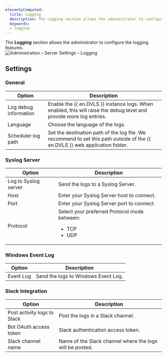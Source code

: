 ```yaml
---
eleventyComputed:
  title: Logging
  description: The Logging section allows the administrator to configure the logging features.
  keywords:
  - logging
---
```

The ***Logging*** section allows the administrator to configure the logging features.  
![Administration – Server Settings – Logging](https://webdevolutions.azureedge.net/docs/en/server/ServerOp8040.png)

## Settings

### General
| Option                | Description                                                                                                         |
|-----------------------|---------------------------------------------------------------------------------------------------------------------|
| Log debug information | Enable the {{ en.DVLS }} instance logs. When enabled, this will raise the debug level and provide more log entries. |
| Language              | Choose the language of the logs.                                                                                    |
| Scheduler log path    | Set the destination path of the log file. We recommend to set this path outside of the {{ en.DVLS }} web application folder. |

### Syslog Server
| Option               | Description                                                                    |
|----------------------|--------------------------------------------------------------------------------|
| Log to Syslog server | Send the logs to a Syslog Server.                                              |
| Host                 | Enter your Syslog Server host to connect.                                      |
| Port                 | Enter your Syslog Server port to connect.                                      |
| Protocol             | Select your preferred Protocol mode between: <ul><li>TCP</li><li>UDP</li></ul> |


### Windows Event Log
| Option    | Description                         |
|-----------|-------------------------------------|
| Event Log | Send the logs to Windows Event Log. |

### Slack Integration
| Option                      | Description                                              |
|-----------------------------|----------------------------------------------------------|
| Post activity logs to Slack | Post the logs in a Slack channel.                        |
| Bot OAuth access token      | Slack authentication access token.                       |
| Slack channel name          | Name of the Slack channel where the logs will be posted. |
